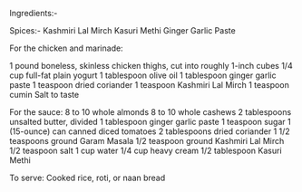 Ingredients:-

Spices:-
Kashmiri Lal Mirch
Kasuri Methi
Ginger Garlic Paste

For the chicken and marinade:

1 pound boneless, skinless chicken thighs, cut into roughly 1-inch cubes
1/4 cup full-fat plain yogurt
1 tablespoon olive oil
1 tablespoon ginger garlic paste
1 teaspoon dried coriander
1 teaspoon Kashmiri Lal Mirch
1 teaspoon cumin
Salt to taste

For the sauce:
8 to 10 whole almonds
8 to 10 whole cashews
2 tablespoons unsalted butter, divided
1 tablespoon ginger garlic paste
1 teaspoon sugar
1 (15-ounce) can canned diced tomatoes
2 tablespoons dried coriander
1 1/2 teaspoons ground Garam Masala
1/2 teaspoon ground Kashmiri Lal Mirch
1/2 teaspoon salt
1 cup water
1/4 cup heavy cream
1/2 tablespoon Kasuri Methi

To serve:
Cooked rice, roti, or naan bread